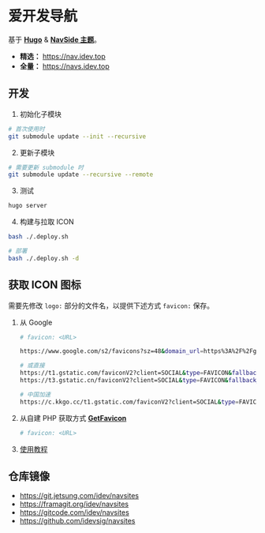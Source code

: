 # 爱开发导航

基于 [**Hugo**](https://gohugo.io/) & [**NavSide 主题**](https://github.com/idevsig/navside)。   

- **精选：** https://nav.idev.top    
- **全量：** https://navs.idev.top

## 开发

1. 初始化子模块

```bash
# 首次使用时
git submodule update --init --recursive
```

2. 更新子模块

```bash
# 需要更新 submodule 时
git submodule update --recursive --remote
```

3. 测试

```bash
hugo server
```

4. 构建与拉取 ICON
```sh
bash ./.deploy.sh

# 部署
bash ./.deploy.sh -d
```

## 获取 ICON 图标

需要先修改 `logo:` 部分的文件名，以提供下述方式 `favicon:` 保存。

1. 从 Google
   ```sh
   # favicon: <URL>

   https://www.google.com/s2/favicons?sz=48&domain_url=https%3A%2F%2Fgitcode.com

   # 或直接
   https://t1.gstatic.com/faviconV2?client=SOCIAL&type=FAVICON&fallback_opts=TYPE,SIZE,URL&url=https://gitcode.com&size=48
   https://t3.gstatic.cn/faviconV2?client=SOCIAL&type=FAVICON&fallback_opts=TYPE,SIZE,URL&url=https://gitcode.com&size=48

   # 中国加速
   https://c.kkgo.cc/t1.gstatic.com/faviconV2?client=SOCIAL&type=FAVICON&fallback_opts=TYPE,SIZE,URL&url=https://gitcode.com&size=48
   ```

2. 从自建 PHP 获取方式 [**GetFavicon**](https://github.com/sy-records/GetFavicon)
    ```sh
    # favicon: <URL>
    ```

3. [使用教程](https://git.jetsung.com/idev/navsites/-/wikis/%E4%BD%BF%E7%94%A8%E6%95%99%E7%A8%8B)

## 仓库镜像

- https://git.jetsung.com/idev/navsites
- https://framagit.org/idev/navsites
- https://gitcode.com/idev/navsites
- https://github.com/idevsig/navsites
